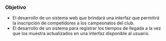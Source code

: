 ### Objetivo

- El desarrollo de un sistema web que brindará una interfaz que permitirá la inscripción de competidores a los campeonatos del club. 
- El desarrollo de un sistema para registrar los tiempos de llegada a la vez que los muestra actualizados en una interfaz disponible al usuario.